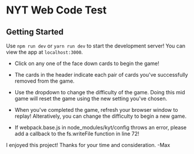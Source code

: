 # NYT Web Code Test

## Getting Started

Use  `npm run dev` or `yarn run dev`  to start the development server! You can
view the app at `localhost:3000`.

* Click on any one of the face down cards to begin the game!
* The cards in the header indicate each pair of cards you've successfully removed
  from the game.
* Use the dropdown to change the difficulty of the game. Doing this mid game will
  reset the game using the new setting you've chosen.
* When you've completed the game, refresh your browser window to replay! Alteratively,
  you can change the difficulty to begin a new game.

* If webpack.base.js in node_modules/kyt/config throws an error, please add a callback
  to the fs.writeFile function in line 72!

I enjoyed this project! Thanks for your time and consideration. -Max